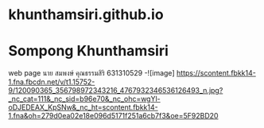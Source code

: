 # khunthamsiri.github.io
# Sompong Khunthamsiri
web page
นาย สมพงษ์ คุณธรรมสิริ 631310529
-![image] https://scontent.fbkk14-1.fna.fbcdn.net/v/t1.15752-9/120090365_356798972343216_4767932346536126493_n.jpg?_nc_cat=111&_nc_sid=b96e70&_nc_ohc=wgYl-oDJEDEAX_KpSNw&_nc_ht=scontent.fbkk14-1.fna&oh=279d0ea02e18e096d5171f251a6cb7f3&oe=5F92BD20
